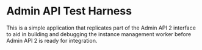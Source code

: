 # Admin API Test Harness

This is a simple application that replicates part of the Admin API 2 interface
to aid in building and debugging the instance management worker before Admin API
2 is ready for integration.